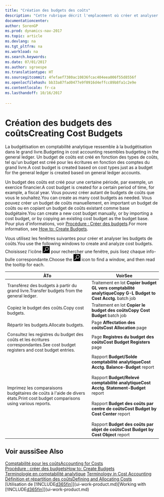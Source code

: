 ```yaml
---
title: "Création des budgets des coûts"
description: "Cette rubrique décrit l'emplacement où créer et analyser les budgets des coûts."
documentationcenter: 
author: SorenGP
ms.prod: dynamics-nav-2017
ms.topic: article
ms.devlang: na
ms.tgt_pltfrm: na
ms.workload: na
ms.search.keywords: 
ms.date: 07/01/2017
ms.author: sgroespe
ms.translationtype: HT
ms.sourcegitcommit: 4fefaef7380ac10836fcac404eea006f55d8556f
ms.openlocfilehash: bb33a87fad0477e9f0916d4effcc89b8fa1c2e9e
ms.contentlocale: fr-ca
ms.lasthandoff: 10/16/2017

---
```

# <a name="creating-cost-budgets"></a><span data-ttu-id="ab035-103">Création des budgets des coûts</span><span class="sxs-lookup"><span data-stu-id="ab035-103">Creating Cost Budgets</span></span>
<span data-ttu-id="ab035-104">La budgétisation en comptabilité analytique ressemble à la budgétisation dans le grand livre.</span><span class="sxs-lookup"><span data-stu-id="ab035-104">Budgeting in cost accounting resembles budgeting in the general ledger.</span></span> <span data-ttu-id="ab035-105">Un budget de coûts est créé en fonction des types de coûts, tel qu'un budget est créé pour les écritures en fonction des comptes du grand livre.</span><span class="sxs-lookup"><span data-stu-id="ab035-105">A cost budget is created based on cost types just as a budget for the general ledger is created based on general ledger accounts.</span></span>  

<span data-ttu-id="ab035-106">Un budget des coûts est créé pour une certaine période, par exemple, un exercice financier.</span><span class="sxs-lookup"><span data-stu-id="ab035-106">A cost budget is created for a certain period of time, for example, a fiscal year.</span></span> <span data-ttu-id="ab035-107">Vous pouvez créer autant de budgets de coûts que vous le souhaitez.</span><span class="sxs-lookup"><span data-stu-id="ab035-107">You can create as many cost budgets as needed.</span></span> <span data-ttu-id="ab035-108">Vous pouvez créer un budget de coûts manuellement, en important un budget de coûts ou en copiant un budget de coûts existant comme base budgétaire.</span><span class="sxs-lookup"><span data-stu-id="ab035-108">You can create a new cost budget manually, or by importing a cost budget, or by copying an existing cost budget as the budget base.</span></span> <span data-ttu-id="ab035-109">Pour plus d'informations, voir [Procédure : Créer des budgets](finance-how-create-budgets.md).</span><span class="sxs-lookup"><span data-stu-id="ab035-109">For more information, see [How to: Create Budgets](finance-how-create-budgets.md).</span></span>

<span data-ttu-id="ab035-110">Vous utilisez les fenêtres suivantes pour créer et analyser les budgets de coûts.</span><span class="sxs-lookup"><span data-stu-id="ab035-110">You use the following windows to create and analyze cost budgets.</span></span> <span data-ttu-id="ab035-111">Choisissez l'icône ![Page ou rapport pour la recherche](media/ui-search/search_small.png "icône Page ou rapport pour la recherche") pour rechercher une fenêtre, puis lisez chaque info-bulle correspondante.</span><span class="sxs-lookup"><span data-stu-id="ab035-111">Choose the ![Search for Page or Report](media/ui-search/search_small.png "Search for Page or Report icon") icon to find a window, and then read the tooltip for each.</span></span>

|<span data-ttu-id="ab035-112">À</span><span class="sxs-lookup"><span data-stu-id="ab035-112">To</span></span>|<span data-ttu-id="ab035-113">Voir</span><span class="sxs-lookup"><span data-stu-id="ab035-113">See</span></span>|  
|--------|---------|  
|<span data-ttu-id="ab035-114">Transférez des budgets à partir du grand livre.</span><span class="sxs-lookup"><span data-stu-id="ab035-114">Transfer budgets from the general ledger.</span></span>|<span data-ttu-id="ab035-115">Traitement en lot **Copier budget GL vers comptabilité analytique**</span><span class="sxs-lookup"><span data-stu-id="ab035-115">**Copy G-L Budget to Cost Acctg.** batch job</span></span>|  
|<span data-ttu-id="ab035-116">Copiez le budget des coûts.</span><span class="sxs-lookup"><span data-stu-id="ab035-116">Copy cost budgets.</span></span>|<span data-ttu-id="ab035-117">Traitement en lot **Copier le budget des coûts**</span><span class="sxs-lookup"><span data-stu-id="ab035-117">**Copy Cost Budget** batch job</span></span>|  
|<span data-ttu-id="ab035-118">Répartir les budgets.</span><span class="sxs-lookup"><span data-stu-id="ab035-118">Allocate budgets.</span></span>|<span data-ttu-id="ab035-119">Page **Affectation des coûts**</span><span class="sxs-lookup"><span data-stu-id="ab035-119">**Cost Allocation** page</span></span>|  
|<span data-ttu-id="ab035-120">Consultez les registres du budget des coûts et les écritures correspondantes.</span><span class="sxs-lookup"><span data-stu-id="ab035-120">See cost budget registers and cost budget entries.</span></span>|<span data-ttu-id="ab035-121">Page **Registres du budget des coûts**</span><span class="sxs-lookup"><span data-stu-id="ab035-121">**Cost Budget Registers** page</span></span>|  
|<span data-ttu-id="ab035-122">Imprimez les comparaisons budgétaires de coûts à l'aide de divers états.</span><span class="sxs-lookup"><span data-stu-id="ab035-122">Print cost budget comparisons using various reports.</span></span>|<span data-ttu-id="ab035-123">Rapport **Budget/Solde comptabilité analytique**</span><span class="sxs-lookup"><span data-stu-id="ab035-123">**Cost Acctg. Balance-Budget** report</span></span><br /><br /> <span data-ttu-id="ab035-124">Rapport **Budget/Relevé comptabilité analytique**</span><span class="sxs-lookup"><span data-stu-id="ab035-124">**Cost Acctg. Statement-Budget** report</span></span><br /><br /> <span data-ttu-id="ab035-125">Rapport **Budget des coûts par centre de coûts**</span><span class="sxs-lookup"><span data-stu-id="ab035-125">**Cost Budget by Cost Center** report</span></span><br /><br /> <span data-ttu-id="ab035-126">Rapport **Budget des coûts par objet de coûts**</span><span class="sxs-lookup"><span data-stu-id="ab035-126">**Cost Budget by Cost Object** report</span></span>|  

## <a name="see-also"></a><span data-ttu-id="ab035-127">Voir aussi</span><span class="sxs-lookup"><span data-stu-id="ab035-127">See Also</span></span>  
[<span data-ttu-id="ab035-128">Comptabilité pour les coûts</span><span class="sxs-lookup"><span data-stu-id="ab035-128">Accounting for Costs</span></span>](finance-manage-cost-accounting.md)  
[<span data-ttu-id="ab035-129">Procédure : créer des budgets</span><span class="sxs-lookup"><span data-stu-id="ab035-129">How to: Create Budgets</span></span>](finance-how-create-budgets.md)  
<span data-ttu-id="ab035-130">[Terminologie en comptabilité analytique](finance-terminology-in-cost-accounting.md) </span><span class="sxs-lookup"><span data-stu-id="ab035-130">[Terminology in Cost Accounting](finance-terminology-in-cost-accounting.md) </span></span>  
[<span data-ttu-id="ab035-131">Définition et répartition des coûts</span><span class="sxs-lookup"><span data-stu-id="ab035-131">Defining and Allocating Costs</span></span>](finance-define-and-allocate-costs.md)  
<span data-ttu-id="ab035-132">[Utilisation de [!INCLUDE[d365fin](includes/d365fin_md.md)]](ui-work-product.md)</span><span class="sxs-lookup"><span data-stu-id="ab035-132">[Working with [!INCLUDE[d365fin](includes/d365fin_md.md)]](ui-work-product.md)</span></span>

